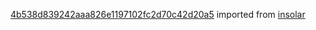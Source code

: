 [4b538d839242aaa826e1197102fc2d70c42d20a5](https://github.com/insolar/insolar/commit/4b538d839242aaa826e1197102fc2d70c42d20a5) imported from [insolar](https://github.com/insolar/insolar)
